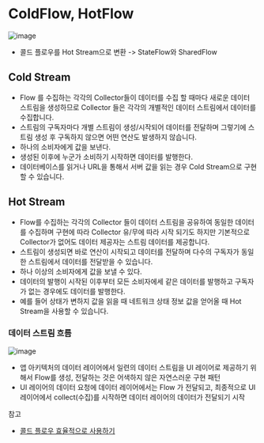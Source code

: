 # ColdFlow, HotFlow
![image](https://github.com/hy0417sage/TIL/assets/97173983/f0d815ba-633c-4979-b461-1fc5bb93a7ff)
- 콜드 플로우를 Hot Stream으로 변환 -> StateFlow와 SharedFlow

## Cold Stream
- Flow 를 수집하는 각각의 Collector들이 데이터를 수집 할 때마다 새로운 데이터 스트림을 생성하므로 Collector 들은 각각의 개별적인 데이터 스트림에서 데이터를 수집합니다.
- 스트림의 구독자마다 개별 스트림이 생성/시작되어 데이터를 전달하며 그렇기에 스트림 생성 후 구독하지 않으면 어떤 연산도 발생하지 않습니다.
- 하나의 소비자에게 값을 보낸다.
- 생성된 이후에 누군가 소비하기 시작하면 데이터를 발행한다.
- 데이터베이스를 읽거나 URL을 통해서 서버 값을 읽는 경우 Cold Stream으로 구현할 수 있습니다.

## Hot Stream
- Flow를 수집하는 각각의 Collector 들이 데이터 스트림을 공유하여 동일한 데이터를 수집하며 구현에 따라 Collector 유/무에 따라 시작 되기도 하지만 기본적으로 Collector가 없어도 데이터 제공자는 스트림 데이터를 제공합니다.
- 스트림이 생성되면 바로 연산이 시작되고 데이터를 전달하며 다수의 구독자가 동일한 스트림에서 데이터를 전달받을 수 있습니다.
- 하나 이상의 소비자에게 값을 보낼 수 있다.
- 데이터의 발행이 시작된 이후부터 모든 소비자에세 같은 데이터를 발행하고 구독자가 없는 경우에도 데이터를 발행한다.
- 예를 들어 상태가 변하지 값을 읽을 때 네트워크 상태 정보 값을 얻어올 때 Hot Stream을 사용할 수 있습니다.

### 데이터 스트림 흐름
![image](https://github.com/hy0417sage/TIL/assets/97173983/a3a50a25-57f3-40aa-bc0f-c1239f953a9e)
- 앱 아키텍처의 데이터 레이어에서 일련의 데이터 스트림을 UI 레이어로 제공하기 위해서 Flow를 생성, 전달하는 것은 어색하지 않은 자연스러운 구현 패턴
- UI 레이어의 데이터 요청에 데이터 레이어에서는 Flow 가 전달되고, 최종적으로 UI 레이어에서 collect(수집)를 시작하면 데이터 레이어의 데이터가 전달되기 시작


참고
- [콜드 플로우 효율적으로 사용하기](https://myungpyo.medium.com/%EC%BD%9C%EB%93%9C-%ED%94%8C%EB%A1%9C%EC%9A%B0-%ED%9A%A8%EC%9C%A8%EC%A0%81%EC%9C%BC%EB%A1%9C-%EC%82%AC%EC%9A%A9%ED%95%98%EA%B8%B0-437a5edcd598)
